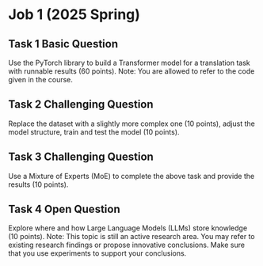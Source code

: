 # Job 1 (2025 Spring)

## Task 1 Basic Question
Use the PyTorch library to build a Transformer model for a translation task with runnable results (60 points).
Note: You are allowed to refer to the code given in the course.

## Task 2 Challenging Question
Replace the dataset with a slightly more complex one (10 points), adjust the model structure, train and test the model (10 points).

## Task 3 Challenging Question
Use a Mixture of Experts (MoE) to complete the above task and provide the results (10 points).

## Task 4 Open Question
Explore where and how Large Language Models (LLMs) store knowledge (10 points).
Note: This topic is still an active research area. You may refer to existing research findings or propose innovative conclusions. Make sure that you use experiments to support your conclusions. 
